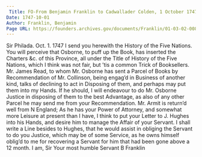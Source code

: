 ```yaml
---
 Title: FO-From Benjamin Franklin to Cadwallader Colden, 1 October 1747
Date: 1747-10-01
Author: Franklin, Benjamin
Page URL: https://founders.archives.gov/documents/Franklin/01-03-02-0089
---
```


Sir
Philada. Oct. 1. 1747
I send you herewith the History of the Five Nations. You will perceive that Osborne, to puff up the Book, has inserted the Charters &c. of this Province, all under the Title of History of the Five Nations, which I think was not fair, but ’tis a common Trick of Booksellers.
Mr. James Read, to whom Mr. Osborne has sent a Parcel of Books by Recommendation of Mr. Collinson, being engag’d in Business of another kind, talks of declining to act in Disposing of them, and perhaps may put them into my Hands. If he should, I will endeavour to do Mr. Osborne Justice in disposing of them to the best Advantage, as also of any other Parcel he may send me from your Recommendation.
Mr. Armit is return’d well from N England; As he has your Power of Attorney, and somewhat more Leisure at present than I have, I think to put your Letter to J. Hughes into his Hands, and desire him to manage the Affair of your Servant. I shall write a Line besides to Hughes, that he would assist in obliging the Servant to do you Justice, which may be of some Service, as he owns himself oblig’d to me for recovering a Servant for him that had been gone above a 12 month. I am, Sir Your most humble Servant
B Franklin

